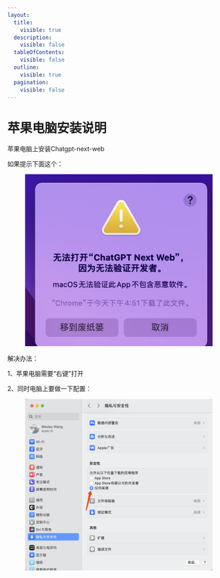 ```yaml
---
layout:
  title:
    visible: true
  description:
    visible: false
  tableOfContents:
    visible: false
  outline:
    visible: true
  pagination:
    visible: false
---
```


# 苹果电脑安装说明

苹果电脑上安装Chatgpt-next-web

如果提示下面这个：

<figure><img src="../.gitbook/assets/31a58345-3dd0-4121-8630-88ea5c9f6e3d.jpg" alt=""><figcaption></figcaption></figure>

解决办法：

1、苹果电脑需要“右键”打开

2、同时电脑上要做一下配置：

<figure><img src="../.gitbook/assets/Image_1697965716707.png" alt=""><figcaption></figcaption></figure>
